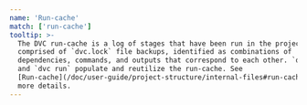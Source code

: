 ```yaml
---
name: 'Run-cache'
match: ['run-cache']
tooltip: >-
  The DVC run-cache is a log of stages that have been run in the project. It's
  comprised of `dvc.lock` file backups, identified as combinations of
  dependencies, commands, and outputs that correspond to each other. `dvc repro`
  and `dvc run` populate and reutilize the run-cache. See
  [Run-cache](/doc/user-guide/project-structure/internal-files#run-cache) for
  more details.
---
```

